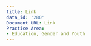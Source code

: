 ```yaml
---
title: Link
data_id: '280'
Document URL: Link
Practice Area:
- Education, Gender and Youth
---
```


